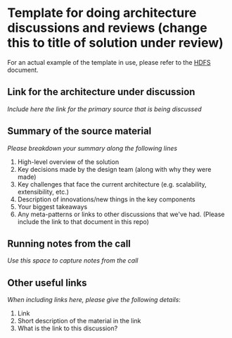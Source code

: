 # Template for doing architecture discussions and reviews (change this to title of solution under review)

For an actual example of the template in use, please refer to the [HDFS](HDFS.md) document.

## Link for the architecture under discussion 

*Include here the link for the primary source that is being discussed*

## Summary of the source material 

*Please breakdown your summary along the following lines*

1. High-level overview of the solution 
2. Key decisions made by the design team (along with why they were made)
3. Key challenges that face the current architecture (e.g. scalability, extensibility, etc.)
4. Description of innovations/new things in the key components 
5. Your biggest takeaways
6. Any meta-patterns or links to other discussions that we've had. (Please include the link to that document in this repo)

## Running notes from the call

*Use this space to capture notes from the call* 

## Other useful links

*When including links here, please give the following details*: 

1. Link
2. Short description of the material in the link 
3. What is the link to this discussion? 